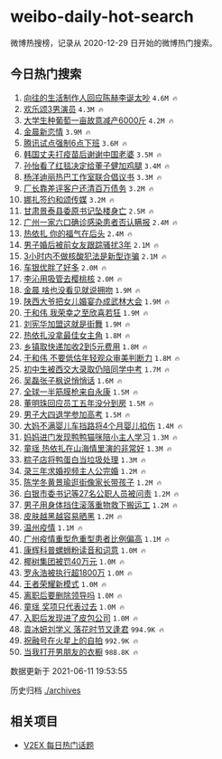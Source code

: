 # weibo-daily-hot-search

微博热搜榜，记录从 2020-12-29 日开始的微博热门搜索。

## 今日热门搜索

<!-- BEGIN -->

1. [向往的生活制作人回应陈赫李诞太吵](https://s.weibo.com/weibo?q=%23%E5%90%91%E5%BE%80%E7%9A%84%E7%94%9F%E6%B4%BB%E5%88%B6%E4%BD%9C%E4%BA%BA%E5%9B%9E%E5%BA%94%E9%99%88%E8%B5%AB%E6%9D%8E%E8%AF%9E%E5%A4%AA%E5%90%B5%23&Refer=top) `4.6M 🔥`
1. [欢乐颂3男演员](https://s.weibo.com/weibo?q=%23%E6%AC%A2%E4%B9%90%E9%A2%823%E7%94%B7%E6%BC%94%E5%91%98%23&Refer=top) `4.3M 🔥`
1. [大学生种葡萄一亩故意减产6000斤](https://s.weibo.com/weibo?q=%23%E5%A4%A7%E5%AD%A6%E7%94%9F%E7%A7%8D%E8%91%A1%E8%90%84%E4%B8%80%E4%BA%A9%E6%95%85%E6%84%8F%E5%87%8F%E4%BA%A76000%E6%96%A4%23&Refer=top) `4.2M 🔥`
1. [金晨新恋情](https://s.weibo.com/weibo?q=%23%E9%87%91%E6%99%A8%E6%96%B0%E6%81%8B%E6%83%85%23&Refer=top) `3.9M 🔥`
1. [腾讯试点强制6点下班](https://s.weibo.com/weibo?q=%23%E8%85%BE%E8%AE%AF%E8%AF%95%E7%82%B9%E5%BC%BA%E5%88%B66%E7%82%B9%E4%B8%8B%E7%8F%AD%23&Refer=top) `3.6M 🔥`
1. [韩国丈夫打疫苗后谢谢中国老婆](https://s.weibo.com/weibo?q=%23%E9%9F%A9%E5%9B%BD%E4%B8%88%E5%A4%AB%E6%89%93%E7%96%AB%E8%8B%97%E5%90%8E%E8%B0%A2%E8%B0%A2%E4%B8%AD%E5%9B%BD%E8%80%81%E5%A9%86%23&Refer=top) `3.5M 🔥`
1. [孙怡看了红毯决定给董子健加鸡腿](https://s.weibo.com/weibo?q=%23%E5%AD%99%E6%80%A1%E7%9C%8B%E4%BA%86%E7%BA%A2%E6%AF%AF%E5%86%B3%E5%AE%9A%E7%BB%99%E8%91%A3%E5%AD%90%E5%81%A5%E5%8A%A0%E9%B8%A1%E8%85%BF%23&Refer=top) `3.4M 🔥`
1. [杨洋迪丽热巴工作室联合倡议书](https://s.weibo.com/weibo?q=%23%E6%9D%A8%E6%B4%8B%E8%BF%AA%E4%B8%BD%E7%83%AD%E5%B7%B4%E5%B7%A5%E4%BD%9C%E5%AE%A4%E8%81%94%E5%90%88%E5%80%A1%E8%AE%AE%E4%B9%A6%23&Refer=top) `3.3M 🔥`
1. [厂长靠差评客户还清百万债务](https://s.weibo.com/weibo?q=%23%E5%8E%82%E9%95%BF%E9%9D%A0%E5%B7%AE%E8%AF%84%E5%AE%A2%E6%88%B7%E8%BF%98%E6%B8%85%E7%99%BE%E4%B8%87%E5%80%BA%E5%8A%A1%23&Refer=top) `3.2M 🔥`
1. [娜扎签约和颂传媒](https://s.weibo.com/weibo?q=%23%E5%A8%9C%E6%89%8E%E7%AD%BE%E7%BA%A6%E5%92%8C%E9%A2%82%E4%BC%A0%E5%AA%92%23&Refer=top) `3.2M 🔥`
1. [甘肃景泰县委原书记坠楼身亡](https://s.weibo.com/weibo?q=%23%E7%94%98%E8%82%83%E6%99%AF%E6%B3%B0%E5%8E%BF%E5%A7%94%E5%8E%9F%E4%B9%A6%E8%AE%B0%E5%9D%A0%E6%A5%BC%E8%BA%AB%E4%BA%A1%23&Refer=top) `2.5M 🔥`
1. [广州一家六口确诊感染患者否认瞒报](https://s.weibo.com/weibo?q=%23%E5%B9%BF%E5%B7%9E%E4%B8%80%E5%AE%B6%E5%85%AD%E5%8F%A3%E7%A1%AE%E8%AF%8A%E6%84%9F%E6%9F%93%E6%82%A3%E8%80%85%E5%90%A6%E8%AE%A4%E7%9E%92%E6%8A%A5%23&Refer=top) `2.4M 🔥`
1. [热依扎 你的福气在后头](https://s.weibo.com/weibo?q=%E7%83%AD%E4%BE%9D%E6%89%8E%20%E4%BD%A0%E7%9A%84%E7%A6%8F%E6%B0%94%E5%9C%A8%E5%90%8E%E5%A4%B4&Refer=top) `2.4M 🔥`
1. [男子婚后被前女友跟踪骚扰3年](https://s.weibo.com/weibo?q=%23%E7%94%B7%E5%AD%90%E5%A9%9A%E5%90%8E%E8%A2%AB%E5%89%8D%E5%A5%B3%E5%8F%8B%E8%B7%9F%E8%B8%AA%E9%AA%9A%E6%89%B03%E5%B9%B4%23&Refer=top) `2.1M 🔥`
1. [3小时内不做核酸犯法是新型诈骗](https://s.weibo.com/weibo?q=%233%E5%B0%8F%E6%97%B6%E5%86%85%E4%B8%8D%E5%81%9A%E6%A0%B8%E9%85%B8%E7%8A%AF%E6%B3%95%E6%98%AF%E6%96%B0%E5%9E%8B%E8%AF%88%E9%AA%97%23&Refer=top) `2.1M 🔥`
1. [车银优胖了好多](https://s.weibo.com/weibo?q=%23%E8%BD%A6%E9%93%B6%E4%BC%98%E8%83%96%E4%BA%86%E5%A5%BD%E5%A4%9A%23&Refer=top) `2.0M 🔥`
1. [李沁用吸管去樱桃核](https://s.weibo.com/weibo?q=%23%E6%9D%8E%E6%B2%81%E7%94%A8%E5%90%B8%E7%AE%A1%E5%8E%BB%E6%A8%B1%E6%A1%83%E6%A0%B8%23&Refer=top) `2.0M 🔥`
1. [金晨 啥也没看见就说拥吻](https://s.weibo.com/weibo?q=%E9%87%91%E6%99%A8%20%E5%95%A5%E4%B9%9F%E6%B2%A1%E7%9C%8B%E8%A7%81%E5%B0%B1%E8%AF%B4%E6%8B%A5%E5%90%BB&Refer=top) `1.9M 🔥`
1. [陕西大爷把女儿婚宴办成武林大会](https://s.weibo.com/weibo?q=%23%E9%99%95%E8%A5%BF%E5%A4%A7%E7%88%B7%E6%8A%8A%E5%A5%B3%E5%84%BF%E5%A9%9A%E5%AE%B4%E5%8A%9E%E6%88%90%E6%AD%A6%E6%9E%97%E5%A4%A7%E4%BC%9A%23&Refer=top) `1.9M 🔥`
1. [于和伟 我荣幸之至欣喜若狂](https://s.weibo.com/weibo?q=%23%E4%BA%8E%E5%92%8C%E4%BC%9F%20%E6%88%91%E8%8D%A3%E5%B9%B8%E4%B9%8B%E8%87%B3%E6%AC%A3%E5%96%9C%E8%8B%A5%E7%8B%82%23&Refer=top) `1.9M 🔥`
1. [刘宪华加盟这就是街舞](https://s.weibo.com/weibo?q=%23%E5%88%98%E5%AE%AA%E5%8D%8E%E5%8A%A0%E7%9B%9F%E8%BF%99%E5%B0%B1%E6%98%AF%E8%A1%97%E8%88%9E%23&Refer=top) `1.9M 🔥`
1. [热依扎没拿最佳女主角](https://s.weibo.com/weibo?q=%23%E7%83%AD%E4%BE%9D%E6%89%8E%E6%B2%A1%E6%8B%BF%E6%9C%80%E4%BD%B3%E5%A5%B3%E4%B8%BB%E8%A7%92%23&Refer=top) `1.8M 🔥`
1. [乡镇取快递加收2到5元费用](https://s.weibo.com/weibo?q=%23%E4%B9%A1%E9%95%87%E5%8F%96%E5%BF%AB%E9%80%92%E5%8A%A0%E6%94%B62%E5%88%B05%E5%85%83%E8%B4%B9%E7%94%A8%23&Refer=top) `1.8M 🔥`
1. [于和伟 不要低估年轻观众审美判断力](https://s.weibo.com/weibo?q=%E4%BA%8E%E5%92%8C%E4%BC%9F%20%E4%B8%8D%E8%A6%81%E4%BD%8E%E4%BC%B0%E5%B9%B4%E8%BD%BB%E8%A7%82%E4%BC%97%E5%AE%A1%E7%BE%8E%E5%88%A4%E6%96%AD%E5%8A%9B&Refer=top) `1.8M 🔥`
1. [初中生被西交大录取仍陪同学中考](https://s.weibo.com/weibo?q=%23%E5%88%9D%E4%B8%AD%E7%94%9F%E8%A2%AB%E8%A5%BF%E4%BA%A4%E5%A4%A7%E5%BD%95%E5%8F%96%E4%BB%8D%E9%99%AA%E5%90%8C%E5%AD%A6%E4%B8%AD%E8%80%83%23&Refer=top) `1.7M 🔥`
1. [吴磊张子枫说悄悄话](https://s.weibo.com/weibo?q=%23%E5%90%B4%E7%A3%8A%E5%BC%A0%E5%AD%90%E6%9E%AB%E8%AF%B4%E6%82%84%E6%82%84%E8%AF%9D%23&Refer=top) `1.6M 🔥`
1. [全球一半筋膜枪来自永康](https://s.weibo.com/weibo?q=%23%E5%85%A8%E7%90%83%E4%B8%80%E5%8D%8A%E7%AD%8B%E8%86%9C%E6%9E%AA%E6%9D%A5%E8%87%AA%E6%B0%B8%E5%BA%B7%23&Refer=top) `1.5M 🔥`
1. [董明珠回应员工五年没分到房](https://s.weibo.com/weibo?q=%23%E8%91%A3%E6%98%8E%E7%8F%A0%E5%9B%9E%E5%BA%94%E5%91%98%E5%B7%A5%E4%BA%94%E5%B9%B4%E6%B2%A1%E5%88%86%E5%88%B0%E6%88%BF%23&Refer=top) `1.5M 🔥`
1. [男子大四退学参加高考](https://s.weibo.com/weibo?q=%23%E7%94%B7%E5%AD%90%E5%A4%A7%E5%9B%9B%E9%80%80%E5%AD%A6%E5%8F%82%E5%8A%A0%E9%AB%98%E8%80%83%23&Refer=top) `1.5M 🔥`
1. [大妈不满婴儿车挡路将4个月婴儿掐伤](https://s.weibo.com/weibo?q=%23%E5%A4%A7%E5%A6%88%E4%B8%8D%E6%BB%A1%E5%A9%B4%E5%84%BF%E8%BD%A6%E6%8C%A1%E8%B7%AF%E5%B0%864%E4%B8%AA%E6%9C%88%E5%A9%B4%E5%84%BF%E6%8E%90%E4%BC%A4%23&Refer=top) `1.4M 🔥`
1. [妈妈进门发现鸭鸭猫咪陪小主人学习](https://s.weibo.com/weibo?q=%23%E5%A6%88%E5%A6%88%E8%BF%9B%E9%97%A8%E5%8F%91%E7%8E%B0%E9%B8%AD%E9%B8%AD%E7%8C%AB%E5%92%AA%E9%99%AA%E5%B0%8F%E4%B8%BB%E4%BA%BA%E5%AD%A6%E4%B9%A0%23&Refer=top) `1.3M 🔥`
1. [童瑶 热依扎在山海情里演的非常好](https://s.weibo.com/weibo?q=%E7%AB%A5%E7%91%B6%20%E7%83%AD%E4%BE%9D%E6%89%8E%E5%9C%A8%E5%B1%B1%E6%B5%B7%E6%83%85%E9%87%8C%E6%BC%94%E7%9A%84%E9%9D%9E%E5%B8%B8%E5%A5%BD&Refer=top) `1.3M 🔥`
1. [粽子店将鸭蛋白当垃圾处理](https://s.weibo.com/weibo?q=%23%E7%B2%BD%E5%AD%90%E5%BA%97%E5%B0%86%E9%B8%AD%E8%9B%8B%E7%99%BD%E5%BD%93%E5%9E%83%E5%9C%BE%E5%A4%84%E7%90%86%23&Refer=top) `1.3M 🔥`
1. [录三年求婚视频主人公完婚](https://s.weibo.com/weibo?q=%23%E5%BD%95%E4%B8%89%E5%B9%B4%E6%B1%82%E5%A9%9A%E8%A7%86%E9%A2%91%E4%B8%BB%E4%BA%BA%E5%85%AC%E5%AE%8C%E5%A9%9A%23&Refer=top) `1.2M 🔥`
1. [陈学冬黄景瑜逛街像家长带孩子](https://s.weibo.com/weibo?q=%23%E9%99%88%E5%AD%A6%E5%86%AC%E9%BB%84%E6%99%AF%E7%91%9C%E9%80%9B%E8%A1%97%E5%83%8F%E5%AE%B6%E9%95%BF%E5%B8%A6%E5%AD%A9%E5%AD%90%23&Refer=top) `1.2M 🔥`
1. [白银市委书记等27名公职人员被问责](https://s.weibo.com/weibo?q=%23%E7%99%BD%E9%93%B6%E5%B8%82%E5%A7%94%E4%B9%A6%E8%AE%B0%E7%AD%8927%E5%90%8D%E5%85%AC%E8%81%8C%E4%BA%BA%E5%91%98%E8%A2%AB%E9%97%AE%E8%B4%A3%23&Refer=top) `1.2M 🔥`
1. [男子用身体挡住滚落重物救下搬运工](https://s.weibo.com/weibo?q=%23%E7%94%B7%E5%AD%90%E7%94%A8%E8%BA%AB%E4%BD%93%E6%8C%A1%E4%BD%8F%E6%BB%9A%E8%90%BD%E9%87%8D%E7%89%A9%E6%95%91%E4%B8%8B%E6%90%AC%E8%BF%90%E5%B7%A5%23&Refer=top) `1.2M 🔥`
1. [皮肤越黑越容易晒黑](https://s.weibo.com/weibo?q=%23%E7%9A%AE%E8%82%A4%E8%B6%8A%E9%BB%91%E8%B6%8A%E5%AE%B9%E6%98%93%E6%99%92%E9%BB%91%23&Refer=top) `1.2M 🔥`
1. [温州疫情](https://s.weibo.com/weibo?q=%23%E6%B8%A9%E5%B7%9E%E7%96%AB%E6%83%85%23&Refer=top) `1.1M 🔥`
1. [广州疫情重型危重型患者比例偏高](https://s.weibo.com/weibo?q=%23%E5%B9%BF%E5%B7%9E%E7%96%AB%E6%83%85%E9%87%8D%E5%9E%8B%E5%8D%B1%E9%87%8D%E5%9E%8B%E6%82%A3%E8%80%85%E6%AF%94%E4%BE%8B%E5%81%8F%E9%AB%98%23&Refer=top) `1.1M 🔥`
1. [康辉科普螺蛳粉读音和词意](https://s.weibo.com/weibo?q=%23%E5%BA%B7%E8%BE%89%E7%A7%91%E6%99%AE%E8%9E%BA%E8%9B%B3%E7%B2%89%E8%AF%BB%E9%9F%B3%E5%92%8C%E8%AF%8D%E6%84%8F%23&Refer=top) `1.0M 🔥`
1. [椰树集团被罚40万元](https://s.weibo.com/weibo?q=%23%E6%A4%B0%E6%A0%91%E9%9B%86%E5%9B%A2%E8%A2%AB%E7%BD%9A40%E4%B8%87%E5%85%83%23&Refer=top) `1.0M 🔥`
1. [罗永浩被执行超1800万](https://s.weibo.com/weibo?q=%23%E7%BD%97%E6%B0%B8%E6%B5%A9%E8%A2%AB%E6%89%A7%E8%A1%8C%E8%B6%851800%E4%B8%87%23&Refer=top) `1.0M 🔥`
1. [王者荣耀新模式](https://s.weibo.com/weibo?q=%23%E7%8E%8B%E8%80%85%E8%8D%A3%E8%80%80%E6%96%B0%E6%A8%A1%E5%BC%8F%23&Refer=top) `1.0M 🔥`
1. [离职后要删除领导吗](https://s.weibo.com/weibo?q=%23%E7%A6%BB%E8%81%8C%E5%90%8E%E8%A6%81%E5%88%A0%E9%99%A4%E9%A2%86%E5%AF%BC%E5%90%97%23&Refer=top) `1.0M 🔥`
1. [童瑶 奖项只代表过去](https://s.weibo.com/weibo?q=%E7%AB%A5%E7%91%B6%20%E5%A5%96%E9%A1%B9%E5%8F%AA%E4%BB%A3%E8%A1%A8%E8%BF%87%E5%8E%BB&Refer=top) `1.0M 🔥`
1. [入职后发现进了皮包公司](https://s.weibo.com/weibo?q=%23%E5%85%A5%E8%81%8C%E5%90%8E%E5%8F%91%E7%8E%B0%E8%BF%9B%E4%BA%86%E7%9A%AE%E5%8C%85%E5%85%AC%E5%8F%B8%23&Refer=top) `1.0M 🔥`
1. [袁冰妍刘学义 落花时节又逢君](https://s.weibo.com/weibo?q=%E8%A2%81%E5%86%B0%E5%A6%8D%E5%88%98%E5%AD%A6%E4%B9%89%20%E8%90%BD%E8%8A%B1%E6%97%B6%E8%8A%82%E5%8F%88%E9%80%A2%E5%90%9B&Refer=top) `994.9K 🔥`
1. [祝融号在火星上的自拍](https://s.weibo.com/weibo?q=%23%E7%A5%9D%E8%9E%8D%E5%8F%B7%E5%9C%A8%E7%81%AB%E6%98%9F%E4%B8%8A%E7%9A%84%E8%87%AA%E6%8B%8D%23&Refer=top) `992.9K 🔥`
1. [当我打开男朋友的衣橱](https://s.weibo.com/weibo?q=%23%E5%BD%93%E6%88%91%E6%89%93%E5%BC%80%E7%94%B7%E6%9C%8B%E5%8F%8B%E7%9A%84%E8%A1%A3%E6%A9%B1%23&Refer=top) `988.8K 🔥`

数据更新于 2021-06-11 19:53:55

<!-- END -->

历史归档 [./archives](./archives)

## 相关项目

- [V2EX 每日热门话题](https://github.com/boojack/v2ex-daily-hot-topic)
